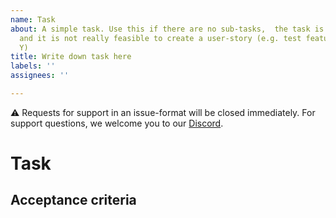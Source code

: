 ```yaml
---
name: Task
about: A simple task. Use this if there are no sub-tasks,  the task is clearly defined
  and it is not really feasible to create a user-story (e.g. test feature X, fix bug
  Y)
title: Write down task here
labels: ''
assignees: ''

---
```


⚠️ Requests for support in an issue-format will be closed immediately. For support questions, we welcome you to our [Discord](https://discord.gg/XGNBEKktkD).

<!-- A (draft) PR always references the task it belongs to. -->
# Task

## Acceptance criteria
<!-- how to verify when this task is completed? -->
